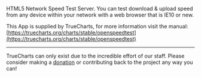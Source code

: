 HTML5 Network Speed Test Server. You can test download & upload speed from any device within your network with a web browser that is IE10 or new.

This App is supplied by TrueCharts, for more information visit the manual: [https://truecharts.org/charts/stable/openspeedtest](https://truecharts.org/charts/stable/openspeedtest)

---

TrueCharts can only exist due to the incredible effort of our staff.
Please consider making a [donation](https://truecharts.org/about/sponsor) or contributing back to the project any way you can!
